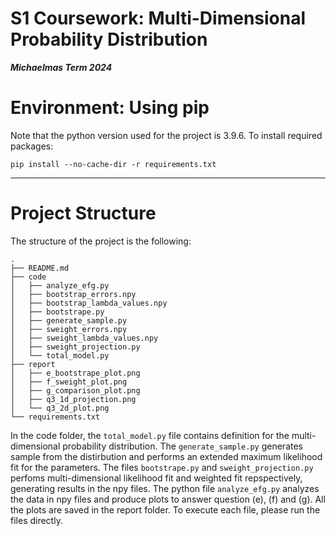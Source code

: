S1 Coursework: Multi-Dimensional Probability Distribution
=========================================================

***Michaelmas Term 2024***

# Environment: Using pip
Note that the python version used for the project is 3.9.6. 
To install required packages:
```
pip install --no-cache-dir -r requirements.txt
```

---

# Project Structure 
The structure of the project is the following: 
```
.
├── README.md
├── code
│   ├── analyze_efg.py
│   ├── bootstrap_errors.npy
│   ├── bootstrap_lambda_values.npy
│   ├── bootstrape.py
│   ├── generate_sample.py
│   ├── sweight_errors.npy
│   ├── sweight_lambda_values.npy
│   ├── sweight_projection.py
│   └── total_model.py
├── report
│   ├── e_bootstrape_plot.png
│   ├── f_sweight_plot.png
│   ├── g_comparison_plot.png
│   ├── q3_1d_projection.png
│   └── q3_2d_plot.png
└── requirements.txt

```
In the code folder, the ```total_model.py``` file contains definition for the multi-dimensional probability distribution. The ```generate_sample.py``` generates sample from the distirbution and performs an extended maximum likelihood fit for the parameters. The files ```bootstrape.py``` and ```sweight_projection.py``` perfoms multi-dimensional likelihood fit and weighted fit repspectively, generating results in the npy files. The python file ```analyze_efg.py``` analyzes the data in npy files and produce plots to answer question (e), (f) and (g). 
All the plots are saved in the report folder. 
To execute each file, please run the files directly. 
